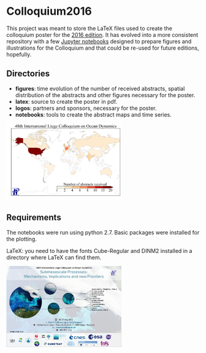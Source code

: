 # Colloquium2016

This project was meant to store the LaTeX files used to create the colloquium poster for the [2016 edition](http://modb.oce.ulg.ac.be/?page=colloquium&year=2016). It has evolved into a more consistent repository with a few [Jupyter notebooks](http://jupyter.org/) designed to prepare figures and illustrations for the Colloquium and that could be re-used for future editions, hopefully.

## Directories

* **figures**: time evolution of the number of received abstracts, spatial distribution of the abstracts and other figures necessary for the poster.
* **latex**: source to create the poster in pdf.
* **logos**: partners and sponsors, necessary for the poster.
* **notebooks**: tools to create the abstract maps and time series.

<img src="./figures/abstractslist2016_map.png " width="300">

## Requirements

The notebooks were run using python 2.7. Basic packages were installed for the plotting.

LaTeX: you need to have the fonts Cube-Regular and DINM2 installed in a directory where LaTeX can find them.

<img src="./figures/CLQ2016_poster.jpg " width="300">
